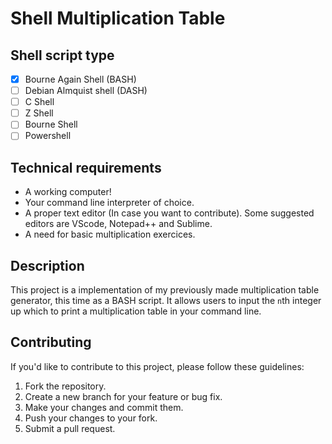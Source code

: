 # Shell Multiplication Table

## Shell script type
- [x] Bourne Again Shell (BASH)
- [ ] Debian Almquist shell (DASH)
- [ ] C Shell
- [ ] Z Shell
- [ ] Bourne Shell
- [ ] Powershell

## Technical requirements
- A working computer!
- Your command line interpreter of choice.
- A proper text editor (In case you want to contribute).
Some suggested editors are VScode, Notepad++ and Sublime.
- A need for basic multiplication exercices.

## Description
This project is a implementation of my previously made multiplication table generator, this time as a BASH script. It allows users to input the `n`th integer up which to print a multiplication table in your command line.

## Contributing
If you'd like to contribute to this project, please follow these guidelines:

1. Fork the repository.
2. Create a new branch for your feature or bug fix.
3. Make your changes and commit them.
4. Push your changes to your fork.
5. Submit a pull request.
